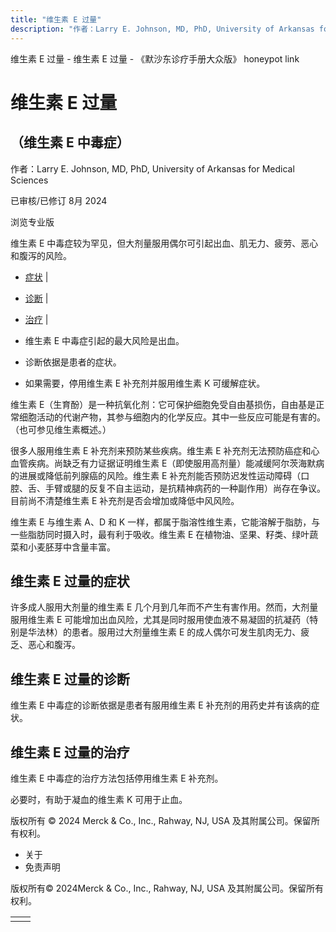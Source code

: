```yaml
---
title: "维生素 E 过量"
description: "作者：Larry E. Johnson, MD, PhD, University of Arkansas for Medical Sciences"
---
```


﻿维生素 E 过量 - 维生素 E 过量 - 《默沙东诊疗手册大众版》 honeypot link

# 维生素 E 过量

## （维生素 E 中毒症）

作者：Larry E. Johnson, MD, PhD, University of Arkansas for Medical Sciences

已审核/已修订 8月 2024

浏览专业版

维生素 E 中毒症较为罕见，但大剂量服用偶尔可引起出血、肌无力、疲劳、恶心和腹泻的风险。

- [症状](#症状_v73982972_zh) \|
- [诊断](#诊断_v73982976_zh) \|
- [治疗](#治疗_v73982980_zh) \|

- 维生素 E 中毒症引起的最大风险是出血。

- 诊断依据是患者的症状。

- 如果需要，停用维生素 E 补充剂并服用维生素 K 可缓解症状。


维生素 E（生育酚）是一种抗氧化剂：它可保护细胞免受自由基损伤，自由基是正常细胞活动的代谢产物，其参与细胞内的化学反应。其中一些反应可能是有害的。（也可参见维生素概述。）

很多人服用维生素 E 补充剂来预防某些疾病。维生素 E 补充剂无法预防癌症和心血管疾病。尚缺乏有力证据证明维生素 E（即使服用高剂量）能减缓阿尔茨海默病的进展或降低前列腺癌的风险。维生素 E 补充剂能否预防迟发性运动障碍（口腔、舌、手臂或腿的反复不自主运动，是抗精神病药的一种副作用）尚存在争议。目前尚不清楚维生素 E 补充剂是否会增加或降低中风风险。

维生素 E 与维生素 A、D 和 K 一样，都属于脂溶性维生素，它能溶解于脂肪，与一些脂肪同时摄入时，最有利于吸收。维生素 E 在植物油、坚果、籽类、绿叶蔬菜和小麦胚芽中含量丰富。

## 维生素 E 过量的症状

许多成人服用大剂量的维生素 E 几个月到几年而不产生有害作用。然而，大剂量服用维生素 E 可能增加出血风险，尤其是同时服用使血液不易凝固的抗凝药（特别是华法林）的患者。服用过大剂量维生素 E 的成人偶尔可发生肌肉无力、疲乏、恶心和腹泻。

## 维生素 E 过量的诊断

维生素 E 中毒症的诊断依据是患者有服用维生素 E 补充剂的用药史并有该病的症状。

## 维生素 E 过量的治疗

维生素 E 中毒症的治疗方法包括停用维生素 E 补充剂。

必要时，有助于凝血的维生素 K 可用于止血。



版权所有 © 2024
Merck & Co., Inc., Rahway, NJ, USA 及其附属公司。保留所有权利。

- 关于
- 免责声明

版权所有© 2024Merck & Co., Inc., Rahway, NJ, USA 及其附属公司。保留所有权利。

|     |     |
| --- | --- |
|  |  |